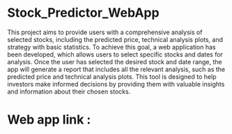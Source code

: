 # Stock_Predictor_WebApp
This project aims to provide users with a comprehensive analysis of selected stocks, including the predicted price, technical analysis plots, and strategy with basic statistics. To achieve this goal, a web application has been developed, which allows users to select specific stocks and dates for analysis. Once the user has selected the desired stock and date range, the app will generate a report that includes all the relevant analysis, such as the predicted price and technical analysis plots. This tool is designed to help investors make informed decisions by providing them with valuable insights and information about their chosen stocks.

# Web app link : 
